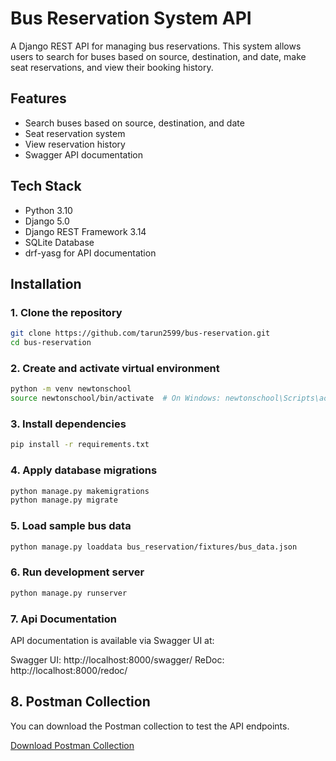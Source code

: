 # Bus Reservation System API

A Django REST API for managing bus reservations. This system allows users to search for buses based on source, destination, and date, make seat reservations, and view their booking history.

## Features

- Search buses based on source, destination, and date
- Seat reservation system
- View reservation history
- Swagger API documentation

## Tech Stack

- Python 3.10
- Django 5.0
- Django REST Framework 3.14
- SQLite Database
- drf-yasg for API documentation

## Installation

### 1. Clone the repository
```bash
git clone https://github.com/tarun2599/bus-reservation.git
cd bus-reservation
```

### 2. Create and activate virtual environment
```bash
python -m venv newtonschool
source newtonschool/bin/activate  # On Windows: newtonschool\Scripts\activate
```

### 3. Install dependencies
```bash
pip install -r requirements.txt
```

### 4. Apply database migrations
```bash
python manage.py makemigrations
python manage.py migrate
```

### 5. Load sample bus data
```bash
python manage.py loaddata bus_reservation/fixtures/bus_data.json
```

### 6. Run development server
```bash
python manage.py runserver
```

### 7. Api Documentation
API documentation is available via Swagger UI at:

Swagger UI: http://localhost:8000/swagger/
ReDoc: http://localhost:8000/redoc/

## 8. Postman Collection

You can download the Postman collection to test the API endpoints.

[Download Postman Collection](./postman/bus_reservation_collection.json)
